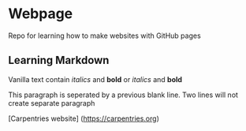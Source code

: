 # Webpage
Repo for learning how to make websites with GitHub pages

## Learning Markdown

Vanilla text contain *italics* and **bold** or _italics_ and __bold__

This paragraph is seperated by a previous blank line. 
Two lines will not create separate paragraph

[Carpentries website] (https://carpentries.org)
